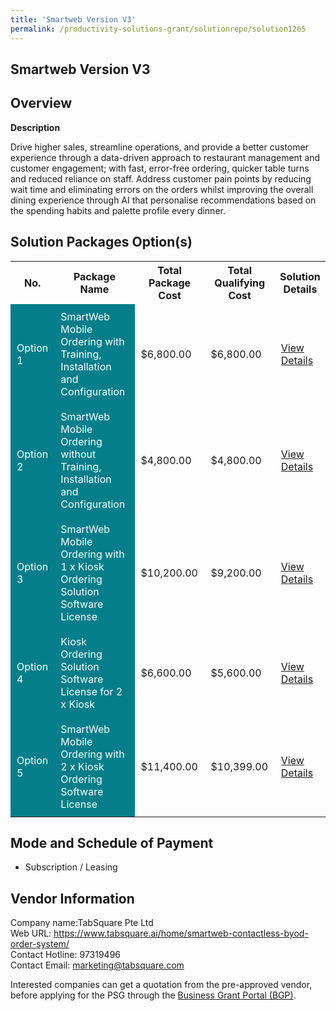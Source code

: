 ```yaml
---
title: 'Smartweb Version V3'
permalink: /productivity-solutions-grant/solutionrepo/solution1265
---
```


## Smartweb Version V3

## Overview

**Description**

Drive higher sales, streamline operations, and provide a better customer experience through a data-driven approach to restaurant management and customer engagement; with fast, error-free ordering, quicker table turns and reduced reliance on staff. Address customer pain points by reducing wait time and eliminating errors on the orders whilst improving the overall dining experience through AI that personalise recommendations based on the spending habits and palette profile every dinner.

## Solution Packages Option(s)

<table>
<tr>
<th><b>No.</b></th>
<th><b>Package Name</b></th>
<th><b>Total Package Cost</b></th>
<th><b>Total Qualifying Cost</b></th>
<th><b>Solution Details</b></th>
</tr>
<tr>
<td style='padding: 10px; background-color: #037E8A; color: #FFFFFF;'>Option 1</td>
<td style='padding: 10px; background-color: #037E8A; color: #FFFFFF;'>SmartWeb Mobile Ordering with Training, Installation and Configuration</td>
<td style='padding: 10px;'>$6,800.00</td>
<td style='padding: 10px;'>$6,800.00</td>
<td style='padding: 10px;'><a href='/images/psg/TabSquare_Smartweb_VersionV3_Desensitised_Annex3_Part1.pdf' target='_blank'>View Details</a></td>
</tr>
<tr>
<td style='padding: 10px; background-color: #037E8A; color: #FFFFFF;'>Option 2</td>
<td style='padding: 10px; background-color: #037E8A; color: #FFFFFF;'>SmartWeb Mobile Ordering without Training, Installation and Configuration</td>
<td style='padding: 10px;'>$4,800.00</td>
<td style='padding: 10px;'>$4,800.00</td>
<td style='padding: 10px;'><a href='/images/psg/TabSquare_Smartweb_VersionV3_Desensitised_Annex3_Part2.pdf' target='_blank'>View Details</a></td>
</tr>
<tr>
<td style='padding: 10px; background-color: #037E8A; color: #FFFFFF;'>Option 3</td>
<td style='padding: 10px; background-color: #037E8A; color: #FFFFFF;'>SmartWeb Mobile Ordering with 1 x Kiosk Ordering Solution Software License</td>
<td style='padding: 10px;'>$10,200.00</td>
<td style='padding: 10px;'>$9,200.00</td>
<td style='padding: 10px;'><a href='/images/psg/TabSquare_Smartweb_VersionV3_Desensitised_Annex3_Part3.pdf' target='_blank'>View Details</a></td>
</tr>
<tr>
<td style='padding: 10px; background-color: #037E8A; color: #FFFFFF;'>Option 4</td>
<td style='padding: 10px; background-color: #037E8A; color: #FFFFFF;'>Kiosk Ordering Solution Software License for 2 x Kiosk</td>
<td style='padding: 10px;'>$6,600.00</td>
<td style='padding: 10px;'>$5,600.00</td>
<td style='padding: 10px;'><a href='/images/psg/TabSquare_Smartweb_VersionV3_Desensitised_Annex3_Part4.pdf' target='_blank'>View Details</a></td>
</tr>
<tr>
<td style='padding: 10px; background-color: #037E8A; color: #FFFFFF;'>Option 5</td>
<td style='padding: 10px; background-color: #037E8A; color: #FFFFFF;'>SmartWeb Mobile Ordering with 2 x Kiosk Ordering Software License</td>
<td style='padding: 10px;'>$11,400.00</td>
<td style='padding: 10px;'>$10,399.00</td>
<td style='padding: 10px;'><a href='/images/psg/TabSquare_Smartweb_VersionV3_Desensitised_Annex3_Part5.pdf' target='_blank'>View Details</a></td>
</tr>
</table>

## Mode and Schedule of Payment

 - Subscription / Leasing

## Vendor Information

 Company name:TabSquare Pte Ltd<br>Web URL: https://www.tabsquare.ai/home/smartweb-contactless-byod-order-system/ <br>Contact Hotline: 97319496 <br>Contact Email: marketing@tabsquare.com 

Interested companies can get a quotation from the pre-approved vendor, before applying for the PSG through the <a href='https://www.businessgrants.gov.sg/' target='_blank' rel='noopener'>Business Grant Portal (BGP)</a>.

<script src="/jquery/resize-tables.js"></script>
